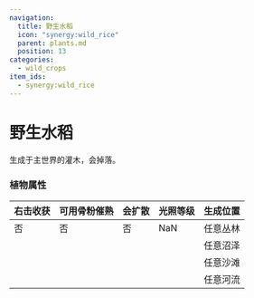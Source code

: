 ```yaml
---
navigation:
  title: 野生水稻
  icon: "synergy:wild_rice"
  parent: plants.md
  position: 13
categories:
  - wild_crops
item_ids:
  - synergy:wild_rice
---
```


# 野生水稻

生成于主世界的灌木，会掉落<ItemLink id="synergy:rice_seed"/>。

<BlockImage id="synergy:wild_rice" scale="4.0"/>

### 植物属性

| 右击收获                          | 可用骨粉催熟                      | 会扩散                            | 光照等级                           | 生成位置 |
| --------------------------------- | --------------------------------- | --------------------------------- | ---------------------------------- | -------- |
| <Color color="#ff0000">否</Color> | <Color color="#ff0000">否</Color> | <Color color="#ff0000">否</Color> | <Color color="#ffff00">NaN</Color> | 任意丛林 |
|                                   |                                   |                                   |                                    | 任意沼泽 |
|                                   |                                   |                                   |                                    | 任意沙滩 |
|                                   |                                   |                                   |                                    | 任意河流 |
